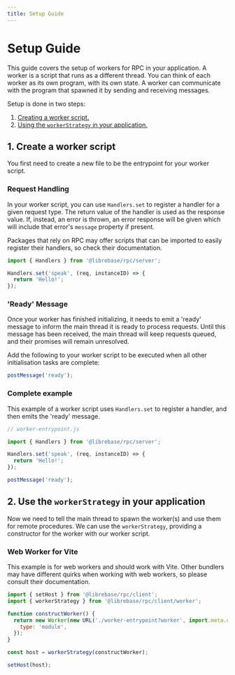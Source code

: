 ```yaml
---
title: Setup Guide
---
```


# Setup Guide

This guide covers the setup of workers for RPC in your application. A worker is a script that runs as a different thread. You can think of each worker as its own program, with its own state. A worker can communicate with the program that spawned it by sending and receiving messages.

Setup is done in two steps:

1. [Creating a worker script.](#1-create-a-worker-script)
2. [Using the `workerStrategy` in your application.](#2-use-the-workerstrategy-in-your-application)

## 1. Create a worker script

You first need to create a new file to be the entrypoint for your worker script.

### Request Handling

In your worker script, you can use `Handlers.set` to register a handler for a given request type. The return value of the handler is used as the response value. If, instead, an error is thrown, an error response will be given which will include that error's `message` property if present.

Packages that rely on RPC may offer scripts that can be imported to easily register their handlers, so check their documentation.

```js
import { Handlers } from '@librebase/rpc/server';

Handlers.set('speak', (req, instanceID) => {
  return 'Hello!';
});
```

### 'Ready' Message

Once your worker has finished initializing, it needs to emit a 'ready' message to inform the main thread it is ready to process requests. Until this message has been received, the main thread will keep requests queued, and their promises will remain unresolved.

Add the following to your worker script to be executed when all other initialisation tasks are complete:

```js
postMessage('ready');
```

### Complete example

This example of a worker script uses `Handlers.set` to register a handler, and then emits the 'ready' message.

```js
// worker-entrypoint.js

import { Handlers } from '@librebase/rpc/server';

Handlers.set('speak', (req, instanceID) => {
  return 'Hello!';
});

postMessage('ready');
```

## 2. Use the `workerStrategy` in your application

Now we need to tell the main thread to spawn the worker(s) and use them for remote procedures. We can use the `workerStrategy`, providing a constructor for the worker with our worker script.

### Web Worker for Vite

This example is for web workers and should work with Vite. Other bundlers may have different quirks when working with web workers, so please consult their documentation.

```js
import { setHost } from '@librebase/rpc/client';
import { workerStrategy } from '@librebase/rpc/client/worker';

function constructWorker() {
  return new Worker(new URL('./worker-entrypoint?worker', import.meta.url), {
    type: 'module',
  });
}

const host = workerStrategy(constructWorker);

setHost(host);
```
